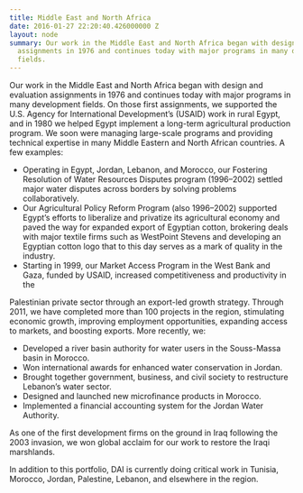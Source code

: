 ```yaml
---
title: Middle East and North Africa
date: 2016-01-27 22:20:40.426000000 Z
layout: node
summary: Our work in the Middle East and North Africa began with design and evaluation
  assignments in 1976 and continues today with major programs in many development
  fields.
---
```


Our work in the Middle East and North Africa began with design and evaluation assignments in 1976 and continues today with major programs in many development fields. On those first assignments, we supported the U.S. Agency for International Development’s (USAID) work in rural Egypt, and in 1980 we helped Egypt implement a long-term agricultural production program. We soon were managing large-scale programs and providing technical expertise in many Middle Eastern and North African countries. A few examples:

* Operating in Egypt, Jordan, Lebanon, and Morocco, our Fostering Resolution of Water Resources Disputes program (1996–2002) settled major water disputes across borders by solving problems collaboratively.
* Our Agricultural Policy Reform Program (also 1996–2002) supported Egypt’s efforts to liberalize and privatize its agri­cultural economy and paved the way for expanded export of Egyptian cotton, brokering deals with major textile firms such as WestPoint Stevens and developing an Egyptian cotton logo that to this day serves as a mark of quality in the industry.
* Starting in 1999, our Market Ac­cess Program in the West Bank and Gaza, funded by USAID, increased competitiveness and productivity in the

Palestinian private sector through an export-led growth strategy.
Through 2011, we have completed more than 100 projects in the region, stimulating economic growth, improving employment opportunities, expanding access to markets, and boosting exports. More recently, we:

* Developed a river basin authority for water users in the Souss-Massa basin in Morocco.
* Won international awards for enhanced water conser­vation in Jordan.
* Brought together government, business, and civil society to restructure Lebanon’s water sector.
* Designed and launched new mi­crofinance products in Morocco.
* Implemented a financial accounting system for the Jordan Water Authority.

As one of the first development firms on the ground in Iraq following the 2003 invasion, we won global acclaim for our work to restore the Iraqi marshlands.

In addition to this portfolio, DAI is currently doing critical work in Tunisia, Morocco, Jordan, Palestine, Lebanon, and elsewhere in the region.
